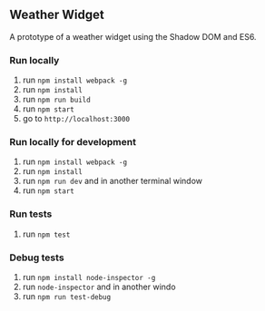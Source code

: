 ## Weather Widget 
A prototype of a weather widget using the Shadow DOM and ES6.

### Run locally

1. run `npm install webpack -g`
2. run `npm install`
3. run `npm run build`
4. run `npm start`
5. go to `http://localhost:3000`

### Run locally for development

1. run `npm install webpack -g`
2. run `npm install`
3. run `npm run dev` and in another terminal window
4. run `npm start`

### Run tests

1. run `npm test`

### Debug tests
1. run `npm install node-inspector -g`
2. run `node-inspector` and in another windo
3. run `npm run test-debug`
